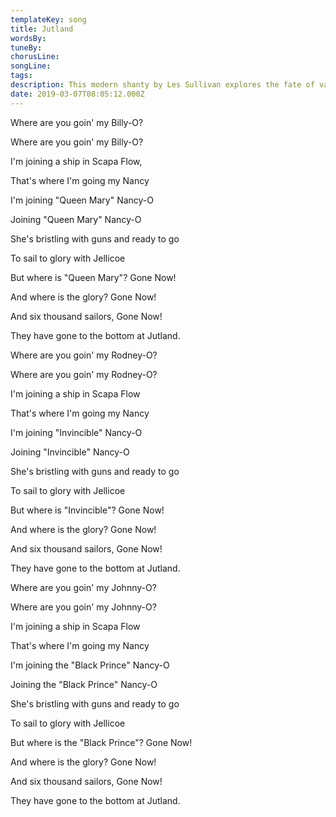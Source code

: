 ```yaml
---
templateKey: song
title: Jutland  
wordsBy:
tuneBy:
chorusLine:
songLine:
tags:
description: This modern shanty by Les Sullivan explores the fate of various ships which fought in the Battle of Jutland in 1916, the largest fleet action of World War One.
date: 2019-03-07T08:05:12.000Z
---
```

Where are you goin\' my Billy-O?

Where are you goin\' my Billy-O?

I\'m joining a ship in Scapa Flow,

That\'s where I\'m going my Nancy

I\'m joining \"Queen Mary\" Nancy-O

Joining \"Queen Mary\" Nancy-O

She\'s bristling with guns and ready to go

To sail to glory with Jellicoe

But where is \"Queen Mary\"? Gone Now!

And where is the glory? Gone Now!

And six thousand sailors, Gone Now!

They have gone to the bottom at Jutland.

Where are you goin\' my Rodney-O?

Where are you goin\' my Rodney-O?

I\'m joining a ship in Scapa Flow

That\'s where I\'m going my Nancy

I\'m joining \"Invincible\" Nancy-O

Joining \"Invincible\" Nancy-O

She\'s bristling with guns and ready to go

To sail to glory with Jellicoe

But where is \"Invincible\"? Gone Now!

And where is the glory? Gone Now!

And six thousand sailors, Gone Now!

They have gone to the bottom at Jutland.

Where are you goin\' my Johnny-O?

Where are you goin\' my Johnny-O?

I\'m joining a ship in Scapa Flow

That\'s where I\'m going my Nancy

I\'m joining the \"Black Prince\" Nancy-O

Joining the \"Black Prince\" Nancy-O

She\'s bristling with guns and ready to go

To sail to glory with Jellicoe

But where is the \"Black Prince\"? Gone Now!

And where is the glory? Gone Now!

And six thousand sailors, Gone Now!

They have gone to the bottom at Jutland.
